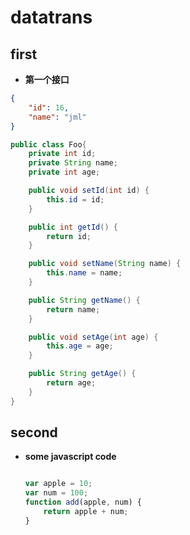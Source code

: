 # datatrans

## first

- **第一个接口**
```json
{
    "id": 16,
    "name": "jml"
}
```

```java
public class Foo{
    private int id;
    private String name;
    private int age;

    public void setId(int id) {
        this.id = id;
    }

    public int getId() {
        return id;
    }

    public void setName(String name) {
        this.name = name;
    }

    public String getName() {
        return name;
    }

    public void setAge(int age) {
        this.age = age;
    }

    public String getAge() {
        return age;
    }
}
```

## second

- **some javascript code**
  ```javascript

  var apple = 10;
  var num = 100;
  function add(apple, num) {
      return apple + num;
  }
  ```
